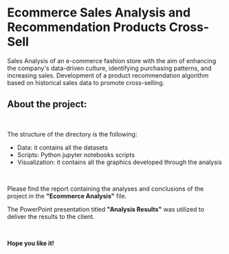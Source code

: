 # Ecommerce Sales Analysis and Recommendation Products Cross-Sell
Sales Analysis of an e-commerce fashion store with the aim of enhancing the company's data-driven culture, identifying purchasing patterns, and increasing sales. 
Development of a product recommendation algorithm based on historical sales data to promote cross-selling.

About the project:
-------------------

<br>

The structure of the directory is the following: 

- Data: it contains all the datasets
- Scripts: Python jupyter notebooks scripts
- Visualization: it contains all the graphics developed through the analysis


<br>

Please find the report containing the analyses and conclusions of the project in the **"Ecommerce Analysis"** file. 

The PowerPoint presentation titled **"Analysis Results"** was utilized to deliver the results to the client.

<br>

**Hope you like it!**
